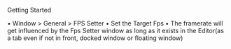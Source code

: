 Getting Started

• Window > General > FPS Setter
• Set the Target Fps
• The framerate will get influenced by the Fps Setter window as long as it
  exists in the Editor(as a tab even if not in front, docked window or floating window)
